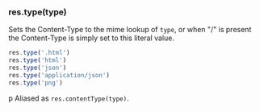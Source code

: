 <h3 id='res.type'>res.type(type)</h3>

Sets the Content-Type to the mime lookup of `type`,
or when "/" is present the Content-Type is simply set to this
literal value.

```js
res.type('.html')
res.type('html')
res.type('json')
res.type('application/json')
res.type('png')
```

p Aliased as `res.contentType(type)`.
